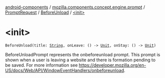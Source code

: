 [android-components](../../../index.md) / [mozilla.components.concept.engine.prompt](../../index.md) / [PromptRequest](../index.md) / [BeforeUnload](index.md) / [&lt;init&gt;](./-init-.md)

# &lt;init&gt;

`BeforeUnload(title: `[`String`](https://kotlinlang.org/api/latest/jvm/stdlib/kotlin/-string/index.html)`, onLeave: () -> `[`Unit`](https://kotlinlang.org/api/latest/jvm/stdlib/kotlin/-unit/index.html)`, onStay: () -> `[`Unit`](https://kotlinlang.org/api/latest/jvm/stdlib/kotlin/-unit/index.html)`)`

BeforeUnloadPrompt represents the onbeforeunload prompt.
This prompt is shown when a user is leaving a website and there is formation pending to be saved.
For more information see https://developer.mozilla.org/en-US/docs/Web/API/WindowEventHandlers/onbeforeunload.

